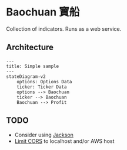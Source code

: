 # Baochuan 寶船

Collection of indicators. Runs as a web service.

## Architecture

```mermaid
---
title: Simple sample
---
stateDiagram-v2
    options: Options Data
    ticker: Ticker Data
    options --> Baochuan
    ticker --> Baochuan
    Baochuan --> Profit
```

## TODO

* Consider using [Jackson](https://ktor.io/docs/jackson.html#register_jackson_converter)
* [Limit CORS](https://ktor.io/docs/cors.html#methods) to localhost and/or AWS host